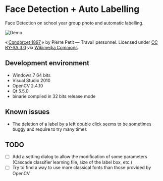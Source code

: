 Face Detection + Auto Labelling
====================

Face Detection on school year group photo and automatic labelling.

![Demo](https://github.com/catree/QFaceDetectionAndLabelling/blob/master/Demo.gif)

« <a href="https://commons.wikimedia.org/wiki/File:Condorcet_1897.jpg#/media/File:Condorcet_1897.jpg">Condorcet 1897</a> » by Pierre Petit — 
<span class="int-own-work" lang="fr">Travail personnel</span>. Licensed under <a title="Creative Commons Attribution-Share Alike 3.0" 
href="http://creativecommons.org/licenses/by-sa/3.0">CC BY-SA 3.0</a> via <a href="https://commons.wikimedia.org/wiki/">Wikimedia Commons</a>.


## Development environment
- Windows 7 64 bits
- Visual Studio 2010
- OpenCV 2.4.10
- Qt 5.5.0
- binarie compiled in 32 bits release mode


## Known issues
- The deletion of a label by a left double click seems to be sometimes buggy and require to try many times 


## TODO
- [ ] Add a setting dialog to allow the modification of some parameters (Cascade classifier learning file, size of the label box, etc.)
- [ ] Try to find a way to use more classical fonts than those provided by OpenCV
